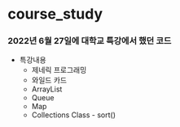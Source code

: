 # course_study

### 2022년 6월 27일에 대학교 특강에서 했던 코드

* 특강내용
  * 제네릭 프로그래밍
  * 와일드 카드
  * ArrayList
  * Queue
  * Map
  * Collections Class - sort()
